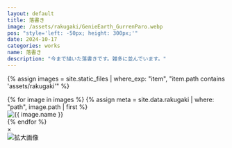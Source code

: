 ```yaml
---
layout: default
title: 落書き
image: /assets/rakugaki/GenieEarth_GurrenParo.webp
pos: "style='left: -50px; height: 300px;'"
date: 2024-10-17
categories: works
name: 落書き
description: "今まで描いた落書きです。雑多に並んでいます。"
---
```


{% assign images = site.static_files | where_exp: "item", "item.path contains 'assets/rakugaki'" %}
<div class="gallery">
    {% for image in images %}
        {% assign meta = site.data.rakugaki | where: "path", image.path | first %}
        <div class="gallery-item gallery-item-autosize">
            <img src="{{ image.path | relative_url }}"
                alt="{{ image.name }}"
                class="thumbnail character"
                data-description="{{ meta.caption | default: "" }}">
        </div>
    {% endfor %}
</div>

<div class="modal" id="modal">
    <span class="close" id="close">&times;</span>
    <div class="modal-content flex-column">
        <div class="modal-img">
            <img id="modalImg" alt="拡大画像">
        </div>
        <div class="modal-text" id="modalCaption"></div>
    </div>
</div>

<script src="{{ site.baseurl }}/script/modal-window.js"></script>
